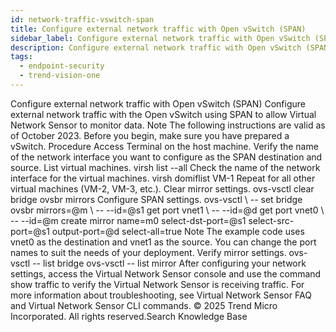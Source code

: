 ```yaml
---
id: network-traffic-vswitch-span
title: Configure external network traffic with Open vSwitch (SPAN)
sidebar_label: Configure external network traffic with Open vSwitch (SPAN)
description: Configure external network traffic with Open vSwitch (SPAN)
tags:
  - endpoint-security
  - trend-vision-one
---
```


 Configure external network traffic with Open vSwitch (SPAN) Configure external network traffic with the Open vSwitch using SPAN to allow Virtual Network Sensor to monitor data. Note The following instructions are valid as of October 2023. Before you begin, make sure you have prepared a vSwitch. Procedure Access Terminal on the host machine. Verify the name of the network interface you want to configure as the SPAN destination and source. List virtual machines. virsh list --all Check the name of the network interface for the virtual machines. virsh domiflist VM-1 Repeat for all other virtual machines (VM-2, VM-3, etc.). Clear mirror settings. ovs-vsctl clear bridge ovsbr mirrors Configure SPAN settings. ovs-vsctl \ -- set bridge ovsbr mirrors=@m \ -- --id=@s1 get port vnet1 \ -- --id=@d get port vnet0 \ -- --id=@m create mirror name=m0 select-dst-port=@s1 select-src-port=@s1 output-port=@d select-all=true Note The example code uses vnet0 as the destination and vnet1 as the source. You can change the port names to suit the needs of your deployment. Verify mirror settings. ovs-vsctl -- list bridge ovs-vsctl -- list mirror After configuring your network settings, access the Virtual Network Sensor console and use the command show traffic to verify the Virtual Network Sensor is receiving traffic. For more information about troubleshooting, see Virtual Network Sensor FAQ and Virtual Network Sensor CLI commands. © 2025 Trend Micro Incorporated. All rights reserved.Search Knowledge Base